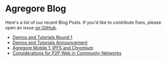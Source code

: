 # Agregore Blog

Here's a list of our recent Blog Posts.
If you'd like to contribute fixes, please open an issue [on GitHub](https://github.com/AgregoreWeb/website).

- [Demos and Tutorials Round 1](./2023/07/demos-and-tutorials-first-round)
- [Demos and Tutorials Announcement](./2023/01/demos-and-tutorials-announcement)
- [Agregore Mobile 1: IPFS and Chromium](./2022/04/ipfs-with-chromium)
- [Considerations for P2P Web in Community Networks](./2022/09/considerations-for-p2p-web-community-networks)
